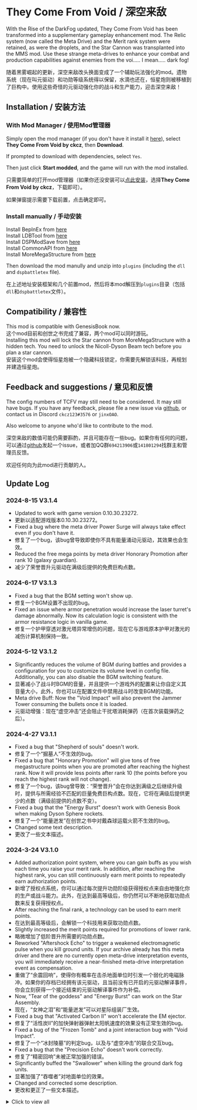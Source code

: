 # They Come From Void / 深空来敌

With the Rise of  the DarkFog updated, They Come From Void has been transformed into a supplementary gameplay enhancement mod. The Relic system (now called the Meta Drive) and the Merit rank system were retained, as were the droplets, and the Star Cannon was transplanted into the MMS mod. Use these strange meta-drives to enhance your combat and production capabilities against enemies from the voi..... I mean.....  dark fog!

随着黑雾崛起的更新，深空来敌改头换面变成了一个辅助玩法强化的mod。遗物系统（现在叫元驱动）和功勋等级系统得以保留，水滴也还在，恒星炮则被移植到了巨构中。使用这些奇怪的元驱动强化你的战斗和生产能力，迎击深空来敌！

## Installation / 安装方法

### With Mod Manager / 使用Mod管理器

Simply open the mod manager (if you don't have it install it [here](https://dsp.thunderstore.io/package/ebkr/r2modman/)), select **They Come From Void by ckcz**, then **Download**.

If prompted to download with dependencies, select `Yes`.

Then just click **Start modded**, and the game will run with the mod installed.

只需要简单的打开mod管理器（如果你还没安装可以[点此安装](https://dsp.thunderstore.io/package/ebkr/r2modman/)，选择**They Come From Void by ckcz**，下载即可）。

如果弹窗提示需要下载前置，点击确定即可。

### Install manually / 手动安装

Install BepInEx from [here](https://dsp.thunderstore.io/package/xiaoye97/BepInEx/)<br/>
Install LDBTool from [here](https://dsp.thunderstore.io/package/xiaoye97/LDBTool/)<br/>
Install DSPModSave from [here](https://dsp.thunderstore.io/package/CommonAPI/DSPModSave/)<br/>
Install CommonAPI from [here](https://dsp.thunderstore.io/package/CommonAPI/CommonAPI/)<br/>
Install MoreMegaStructure from [here](https://dsp.thunderstore.io/package/jinxOAO/MoreMegaStructure/)<br/>

Then download the mod manully and unzip into `plugins` (including the `dll` and `dspbattletex` file).

在上述地址安装框架和几个前置mod，然后将本mod解压到`plugins`目录（包括`dll`和`dspbattletex`文件）。


## Compatibility / 兼容性
This mod is compatible with GenesisBook now.    
这个mod目前和创世之书完成了兼容，两个mod可以同时游玩。  
Installing this mod will lock the Star cannon from MoreMegaStructure with a hidden tech. You need to unlock the Nicoll-Dyson Beam tech before you plan a star cannon.  
安装这个mod会使得恒星炮被一个隐藏科技锁定，你需要先解锁该科技，再规划并建造恒星炮。  


## Feedback and suggestions / 意见和反馈

The config numbers of TCFV may still need to be considered. It may still have bugs. If you have any feedback, please file a new issue via [github](https://github.com/jinxOAO/DSP_Battle), or contact us in Discord `ckcz123#3576` or `jinxOAO`.

Also welcome to anyone who'd like to contribute to the mod.

深空来敌的数值可能仍需要斟酌，并且可能存在一些bug。如果你有任何的问题，可以通过[github](https://github.com/jinxOAO/DSP_Battle)发起一个issue，或者加QQ群`694213906`或`141801294`找群主和管理员反馈。

欢迎任何向为此mod进行贡献的人。

## Update Log


### 2024-8-15 V3.1.4
 - Updated to work with game version 0.10.30.23272.  
 - 更新以适配游戏版本0.10.30.23272。  
 - Fixed a bug where the meta driver Power Surge will always take effect even if you don't have it. 
 - 修复了一个bug，该bug曾导致即使你不具有能量涌动元驱动，其效果也会生效。
 - Reduced the free mega points by meta driver Honorary Promotion after rank 10 (galaxy guardian).
 - 减少了荣誉晋升元驱动在满级后提供的免费巨构点数。

### 2024-6-17 V3.1.3
 - Fixed a bug that the BGM setting won't show up.  
 - 修复一个BGM设置不出现的bug。  
 - Fixed an issue where armor penetration would increase the laser turret's damage abnormally. Now its calculation logic is consistent with the armor resistance logic in vanilla game.  
 - 修复一个护甲穿透对激光塔异常增伤的问题，现在它与游戏原本护甲对激光的减伤计算机制保持一致。  

### 2024-5-12 V3.1.2
 - Significantly reduces the volume of BGM during battles and provides a configuration for you to customize its volume level in config file. Additionally, you can also disable the BGM switching feature.  
 - 显著减小了战斗时BGM的音量，并且提供一个游戏外的配置来让你自定义其音量大小，此外，你也可以在配置文件中禁用战斗时改变BGM的功能。  
 - Meta drive Buff: Now the "Void Impact" will also prevent the Jammer Tower consuming the bullets once it is loaded.  
 - 元驱动增强：现在“虚空冲击”还会阻止干扰塔消耗弹药（在首次装载弹药之后）。  

### 2024-4-27 V3.1.1
 - Fixed a bug that "Shepherd of souls" doesn't work.   
 - 修复了一个“掘墓人”不生效的bug。 
 - Fixed a bug that "Honorary Promotion" will give tons of free megastructure points when you are promoted after reaching the highest rank. Now it will provide less points after rank 10 (the points before you reach the highest rank will not change).   
 - 修复了一个bug，该bug曾导致：“荣誉晋升”会在你达到满级之后继续升级时，提供与所需经验不匹配的巨量免费巨构点数。现在，它将在满级后提供更少的点数（满级前提供的点数不变）。  
 - Fixed a bug that the "Energy Burst" doesn't work with Genesis Book when making Dyson Sphere rockets.  
 - 修复了一个“能量迸发”在创世之书中对戴森球运载火箭不生效的bug。  
 - Changed some text description.  
 - 更改了一些文本描述。  

### 2024-3-24 V3.1.0
 - Added authorization point system, where you can gain buffs as you wish each time you raise your merit rank. In addition, after reaching the highest rank, you can still continuously earn merit points to repeatedly earn authorization points.  
 - 新增了授权点系统，你可以通过每次提升功勋阶级获得授权点来自由地强化你的生产或战斗能力。此外，在达到最高等级后，你仍然可以不断地获取功勋点数来反复获得授权点。
 - After reaching the final rank, a technology can be used to earn merit points.
 - 在达到最高等级后，会解锁一个科技用来获取功勋点数。  
 - Slightly increased the merit points required for promotions of lower rank.  
 - 略微增加了低阶晋升所需要的功勋点数。  
 - Reworked "Aftershock Echo" to trigger a weakened electromagnetic pulse when you kill ground units. If your archive already has this meta driver and there are no currently open meta-drive interpretation events, you will immediately receive a near-finished meta-drive interpretation event as compensation.  
 - 重做了“余震回响”，使得你有概率在击杀地面单位时引发一个弱化的电磁脉冲。如果你的存档已经拥有该元驱动，且当前没有已开启的元驱动解译事件，你会立刻获得一个接近结束的元驱动解译事件作为补偿。  
 - Now, "Tear of the goddess" and "Energy Burst" can work on the Star Assembly.  
 - 现在，“女神之泪”和“能量迸发”可以对星际组装厂生效。  
 - Fixed a bug that "Activated Carbon II" won't accelerate the EM ejector.  
 - 修复了“活性炭II”的加快弹射器弹射太阳帆速度的效果没有正常生效的bug。  
 - Fixed a bug of the "Frozen Tomb" and a joint interaction bug with "Void Impact".  
 - 修复了一个“冰封陵墓”的判定bug，以及与“虚空冲击”的联合交互bug。
 - Fixed a bug that the "Precision Echo" doesn't work correctly.  
 - 修复了“精密回响”未被正常加强的错误。
 - Significantly buffed the "Swallower" when killing the ground dark fog units.  
 - 显著加强了“吞噬者”对地面单位的效果。
 - Changed and corrected some description.  
 - 更改和更正了一些文本描述。  

<details>
  <summary> Click to view all </summary>  

### 2024-3-14 V3.0.5  
 - Fixed an error when having "Lovely motor" meta dirve with Genesis Book installed.  
 - 修复了一个安装有创世之书时阳间马达元驱动报错的问题。  

### 2024-3-10 V3.0.4  
 - Fixed an error when picking up meta drive "3".  
 - 修复了一个选择“三体”元驱动时报错的bug。  
 - Fixed a bug that the "Blue Buff" only effect the basic assembler machine in mod Genesis Book.   
 - 修复了“蓝buff”在创世之书中只对基础制造台生效的bug。 
 - Enhanced the positive effect of meta drive "Precision Echo".  
 - 强化了“精密回响”元驱动的正面效果。  
 - Changed some description.  
 - 更改了一些文本描述。  

### 2024-3-6 V3.0.3
 - Now the droplets can be put into the hangar, and can be used to auto replenish.  
 - 现在，水滴可以被放入机舱中并且自动填充。  
 - Fixed a combat bgm bug.  
 - 修复了一个战斗音乐的bug。  
 - Changed some description.  
 - 更改了一些文本描述。  

### 2024-3-5 V3.0.1&V3.0.2
 - Fixed an confliction with GS2 when you have binary star systems.  
 - 修复了一个和GS2的双星系统的冲突。  
 - Fixed a bug where you can't select the droplet fleet config.  
 - 修复了一个bug，该bug曾导致你无法选择水滴舰队类型。  
 - Fixed a compatible bug with Genesis Book.
 - 修复了一个和创世之书不兼容的bug。  
 - A UI displaying the rarity probability of meta drives was added to the event chain system.  
 - 在事件链系统中添加了显示元驱动稀有度概率的UI。  

### 2024-3-3 V3.0.0
 - Remove all combat systems from the old TCFV, including TCFV-enemies, wormholes, turret and planetary shield generator.  
 - 移除了深空来敌原有的战斗系统，这包括敌人、虫洞、防御塔和护盾生成器。  
 - Added a small event chain system to obtain the meta drive.   
 - 新增了一个小的事件链系统来获取元驱动。  
 - Changed a lot of meta drives (relics) effect to work properly with Rise of the Darkfog.   
 - 修改了许多元驱动（圣物）的效果来使其与黑雾崛起良好互动。   

### 2023-8-8 V2.2.8
 - Fix an error when removing a relic.  
 - 修复一个移除圣物导致的报错问题。  

### 2023-8-7 V2.2.7
 - Add new cursed relics, which have super powerful buffs, and also some negative effects.  
 - 新增受诅咒的圣物，他们是具有很强大效果但同时具有负面效果的圣物。
 - Echo II new effect: When you have Echo II, if you are holding missiles in your hand and you click a Missile Silo, automatically put one handheld missile into that silo immediately when you click the silo. (If that silo is empty)  
 - 回声 II 额外的效果：当你拥有回声II圣物后，手持某种类型的导弹并点击导弹发射井时，若该导弹发射井为空，则在点击时立刻填充1个手持的导弹。  
 - Fix a bug that your buildings won't be destroyed if you don't have Banshee's Veil.  
 - 修复了一个bug，该bug曾导致你不具有女妖面纱圣物时，建筑无法被摧毁。  
 - Fix a bug that the proliferator points disappear when the ammo is reloaded by Echo I or Echo II. 
 - 修复了回声I和回声II回填的弹药增产点数丢失的问题。  
 - Fix a confliction with BlueprintTweaks.
 - 修复了一个与BlueprintTweaks的初始化冲突问题。   
 - Fix some typo issues.  
 - 修复了一些文本错误。  

### 2023-5-5 V2.2.6
 - Fix a bug where missiles sometimes stay near the ground or return to the silo after launch.
 - 修复导弹发射后有时停留在地面附近或返回发射井的bug。
 - Add the datas of the Star Cannon and all relics to the game guidance. 
 - 游戏引导现在可以查看恒星炮和所有圣物的数据和说明。 
 - Fixed a bug where the silo may receive rocket input infinitely when the star cannon is firing.
 - 修复了火箭发射井在恒星炮开火时可能会无限制地接受火箭输入的bug。

### 2023-5-5 V2.2.5
 - Add game guidance and instructions, briefly displaying mod gameplay and enemy data.
 - 新增游戏引导和说明，简要展示mod玩法和敌人的数据。
 - Remake relic: Tear of the Goddess. New effect: When destroy an enemy ship in normal wave, gain 1 sorrow (max 1000). Each sorrow deals 0.02% <i>additional damage</i> to all enemy ships. After 1000 sorrow, replace the [star cannon fire] button with [Wrath of Goddess] during invasion. [Wrath of Goddess] consumes all sorrows, repels all enemy ships by at least 1AU (The closer the enemy ship is to the star, the farther it is repelled), and deals 95% of their max health as true damage. \nAfter launching the Wrath of Goddess, you will not be able to gain any sorrow until this wave ends.
 - If your existing archive already has the Tear of the Goddess, the original effect will not be changed, unless you remove the Tear of the Goddess and then repick it.
 - 女神泪重做：现在，新获取的女神之泪圣物效果会改为：我方在非精英波次摧毁敌舰时，叠加1层哀痛(上限1000)，每层哀痛使你造成0.02%额外伤害。满层后，在战斗中将你的[恒星炮开火]替换为[女神之怒]；发动[女神之怒]消耗所有哀痛，将所有敌船击退1AU以上（敌船距离恒星越近，击退得越远），并对他们造成最大生命值95%的真实伤害。在任何一次入侵中发动女神之怒后，该次入侵无法继续叠加哀痛。
 - 如果你的现有存档已经拥有女神之泪圣物，那么更新后不会改动其原本的效果，除非你移除女神之泪，之后重新获取它。
 - Fix a bug that Bloodthirster could not work correctly. Besides, now it will restore shields to the planet with the lowest shield value instead of random planets (if that planet's existing shield has not yet reached 150% of its maximum shield limit).
 - 修复了饮血剑无法正确生效的bug，并且现在他将为护盾值最低的行星恢复护盾而非随机的行星，前提是该行星现有护盾尚未达到护盾上限的150%。
 - Additional effect for relic Thornmail: If the damage that the shield should be taken is avoided by other relics, it will instead rebound 100% rather than 10%.
 - 虚空荆棘新增效果：如果原本将要作用于护盾的伤害被转移或被规避，则转而反弹100%的伤害而非10%。
 - Relic Knight's Vow will now correctly transfer the damage caused by suicide enemy ships, of course, you need to be prepared for the mech's energy to be greatly depleted.
 - 骑士之誓现在会正确地转移自杀型敌舰造成的巨量伤害，当然，你得做好机甲能量被大幅消耗的准备。
 - Fix a bug that the maximum shield limit keep randomly changing during battles.
 - 修复战斗中护盾上限乱跳的bug。
 - Fix some UI issues.
 - 修复一些UI问题。

### 2023-4-20 V2.2.4
 - Fix an error when starting a new game.
 - 修复一个开始新游戏时报错的问题。

### 2023-4-18 V2.2.3
 - The missile module will no longer reduce its firing rate after 90 seconds. The required construction points will be reduced from 100 to 20, but the firing rate provided by each module will be reduced from 6/min to 0.6/min.
 - 导弹模块不会再在战斗的90秒后降低射速，且需求的建造点数由100降低至20，但每个模块提供的射速由6/min降低至0.6/min。
 - The light spear module's damage will be enhanced +30% by each technology level, as same as the phase beam.
 - 光矛模块的输出伤害现在会受到与相位裂解光束一样的科技加成。
 - Relic: 3 and relic: Void seeker will now correctly reduce the launch energy consumption and launch energy threshold of droplets.
 - 圣物：三体 和 圣物：虚空索敌 现在会正确地降低水滴的发射能量消耗和发射能量判定阈值。
 - Relic: Banshee's Veil will now enhanced by the wave intensity, upto 200times immunity when the intensity reaches 10000.
 - 圣物：女妖面纱 现在会随着进攻波次强度的提升，最高提升至200次免疫效果（将在10000强度时达到上限）。
 - Rank: Conqueror II now has new effect: The droplets can quickly approach distant target.
 - 功勋阶级：征服者II 现在拥有了额外的奖励效果：水滴在追踪较远距离的敌人时能够快速接近目标。
 - BGM's random logic has been slightly adjusted.
 - 战斗BGM的随机逻辑进行了微小的调整。
 - Fix a bug that all the enemies will come out from the same wormhole after game loaded.
 - 修复了一个在读档后所有敌船将从同一个虫洞中生成的bug。
 - The missiles come from the star fortress will be launched more evenly from each megastructure's nodes.
 - 恒星要塞导弹现在会更均匀地从每个巨构节点中发射。
 - Fix some translation errors.  
 - 修复了一些翻译和文本错误。

### 2023-4-8 V2.2.2
 - Fix an error that may occur when loading a galaxy with less than 60 stars.
 - 修复一个可能在少于60个星系的存档中报错的问题。

### 2023-4-7 V2.2.0 & V2.2.1
 - Add the Star Fortress which can defend the entire star system, and largely save your planet surface area. You need to first build a mega structure (no matter what type it is), and then you can plan missiles or light spear modules. After that, you should use the vertical lauch silo to lauch the module rocket to build the star fortress's module points.
 - 新增了恒星要塞，它可以防御整个恒星系并极大地节约你的地表面积。你需要首先规划一个巨构（任何种类的巨构都可以），然后你就能规划增加导弹模块或光矛模块，之后你需要在地表用垂直发射井发射对应的运载火箭来建造这些模块。  
 - The relic Giga Cannon's additional damage 50,000% -> 20,000%.
 - 京级巨炮圣物提供的额外伤害：50000% -> 20000%。
 - Fix a bug that, when a station is destroied, if it had drones or vessels which are on their ways, the destination station's related order would not be removed correctly.
 - 修复了一个bug，该bug曾导致如果一个“已派出物流飞机且还没到达目的地”的物流塔被摧毁，目标物流塔会永久保留对应物品的需求。
 - Fix some translation errors.  
 - 修复了一些翻译和文本错误。

### 2022-12-9 V2.1.2
 - Fix a bug that the cannons sometimes keep changing targets without firing
 - 修复一个炮台反复寻敌而不开火的问题
 - Now the strong wave will sometimes give you an option to remove a specific relic rather than a random relic, when you already have more than 5 relics.
 - 现在，如果你已经拥有五个或者更多个圣物，那么在强大的波次结束后，你有可能获得一个选项来移除一个确定的圣物（而不再是随机的）。 
 - Add a relic that will give droplets bonus damage when droplet kills an enemy
 - 加入一个新的遗物，可以让水滴在击杀后永久提升伤害
 - Optimize some battle BGM's loop clip length and ending clip lenth
 - 优化部分战斗时BGM的循环节长度和结束片段的长度


### 2022-11-06 V2.1.1

 - Fix performance issue in battle caused by cannon
 - 修复战斗过程中炮弹寻敌的卡顿问题
 - Fix missile target selection bug
 - 修复火箭的目标选取的bug
 - Antimatter energy fuel receipt won't be affected by relic
 - 反物质燃料棒的配方不会被圣物效果所影响
 - Fix relic random issue
 - 修复圣物随机过程的bug

### 2022-10-24 V2.1.0
 - Added strong wave and relic system
 - 新增精英级别强大的进攻和遗物系统
 - A strong wave will appear in every 5 waves. Each strong wave will last at least 3 minutes. The enemy ship will also gain additional buffs
 - 强大的进攻会在每5次总计的进攻中出现，每次强大的进攻至少持续3分钟，敌舰也将获得加成效果
 - Relic will be found after a strong wave. Players can choose from randomly refreshing relics. Each relic has a different powerful bonus effect. They may significantly simplify the production line or strengthen the combat ability
 - 强大的进攻结束后会掉落圣物，玩家可以从随机刷新的圣物中选择，圣物均带有长久性的强大的加成效果，他们可能大幅简化产线或强化战斗能力
 - New BGM before, during and after the invasion
 - 战斗前夕、战斗中和结束后均加入了全新的BGM

### 2022-10-24 V2.0.9
 - Tiny fix
 - 修复一些错误

### 2022-10-23 V2.0.8

 - Star cannon will auto fire after phase 3
 - 恒星炮在阶段三后将自动开火
 - Optimize performance when battle is not on-going
 - 大幅优化非战斗状态下的游戏性能
 - Optimize performance of beam
 - 优化相位裂解光束的性能
 - Other balance adjustment
 - 其他的平衡性调整

### 2022-10-22 V2.0.7

 - The recovery efficiency of multiple shield generators will decrease in sequence
 - 多个护盾发生器对护盾的回复效率将依次递减
 - The shield energy won't decrease without power
 - 护盾在断电情况下将不再逸散
 - Increase the star cannon damage to wormhole; Increase the number of fire for early stages.
 - 大幅提升恒星炮的伤害值；在前几个阶段大幅提升开火次数
 - Star cannon can attack multiple wormhole one time.
 - 恒星炮增加溅射效果，可以同时攻击多个虫洞
 - Optimize the enemy generation logic, to keep almost same number for each enemty type.
 - 优化了敌舰的生成逻辑，现在总强度不变时会尽量让每种敌舰数量保持一致
 - Decrease the initial enemy speed, but they will accelerate during flying.
 - 降低了敌舰的初始速度，但是敌舰会在飞行时匀加速运动
 - Fix some UI issues
 - 部分UI显示的优化

### 2022-10-17 V2.0.6

 - Enemy damage to planet shield will increase over time.
 - 随着时间而提升敌人对护盾的伤害值
 - Fix the issue that the planet shield disappear if there is no enough energy
 - 修复没有足够能量时行星护盾立刻消失的问题

### 2022-09-28 V2.0.5
 - Updated to work with game version 0.9.27.14546
 - 更新以适配游戏版本0.9.27.14546

### 2022-06-16 V2.0.4
 - Updated to work with game version 0.9.26.12891
 - 更新以适配游戏版本0.9.26.12891

### 2022-05-11 V2.0.3
 - Fixed an issue where mining consumption rewards were stacking incorrectly.
 - 修复采矿消耗奖励错误叠加的问题。  
 - The maximum speed of the missile has been increased, but the firing frequency has been reduced to reduce missile waste.  
 - 导弹的最大速度大幅提升，但发射频率降低，以减少导弹的浪费。  

### 2022-04-29 V2.0.2
 - Fixed the bug that the game crashes when enemy droped alien matrix under certain circumstances.
 - 修复特定情况下敌人掉落物品闪退的bug。
 - You can now reverse the muzzle direction of the star cannon in the config file.
 - 现在你可以在config文件中让恒星炮的炮口方向反转。

### 2022-04-29 V2.0.1
 - Fix an import bug when loading old version archive.
 - 修复一个读取老版存档时发生的问题。

### 2022-04-29 V2.0.0
 - Added Nicoll-Dyson Beam, Planet shield, Droplet.  
 - 新增尼科尔戴森光束、行星护盾和水滴  
 - Added Merit level system, which can unlock better battle rewards and industrial production bonuses by leveling up. More merit points (Experience) in higher difficulties.  
 - 新增功勋等级系统，通过提升等级能够解锁更好的战斗奖励和工业生产加成，高难度下获得的功勋点数（经验值）更多   
 - Enemy ships now use a different model than logistics vessels; Gravitational collapse missiles now have a forced displacement effect; new items have been added   
 - 敌舰现在使用与物流船不同的模型；引力塌陷导弹现在具有强制位移（聚怪）效果；增添了全新的物品   


### 2022-04-03 V1.2.3

 - Updated to work with game version 0.9.25.11985
 - 更新以适配游戏版本0.9.25.11985

### 2022-04-03 V1.2.2

 - Miners won't be destroyed in Normal mode
 - 普通模式下，矿机不会被拆毁
 - Improve some translatations
 - 优化部分翻译

### 2022-03-25 v1.2.0

 - In normal mode, station attacked will turn into blueprint mode
 - 普通模式下，被攻击的物流塔会进入蓝图待建筑状态。
 - Optimize the determination of missiles
 - 优化火箭的伤害范围判定
 - Accelerate the missile fire rate with proliferator
 - 增加喷涂增产剂后火箭的射速

### 2022-03-20 V1.1.0

 - Enhance the damage of Phase-cracking beam
 - 增强相位裂解光束的伤害
 - Optimize the algorithm of missiles
 - 优化火箭的自动寻怪的算法
 - Fix the minus key on sand / dismantle mode
 - 修复地基和拆除模式下的减号键冲突问题
 - Fix crash when star count > 100
 - 修复当星系数量大于100时的报错

### 2022-03-19 V1.0.2

 - Fix UI on small resolution
 - 修复低分辨率下的显示问题

### 2022-03-17 V1.0.0
 - Initial Version
 - 初始版本

</details>